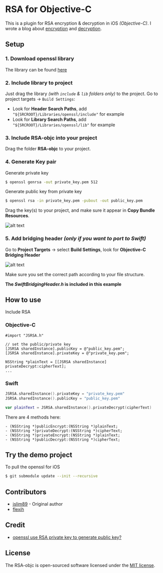 # RSA for Objective-C
This is a plugin for RSA encryption & decryption in iOS _(Objective-C)_. I wrote a blog about [encryption](http://jslim.net/blog/2013/01/05/rsa-encryption-in-ios-and-decrypt-it-using-php/) and [decryption](http://jslim.net/blog/2013/06/24/rsa-decryption-on-ios/).

## Setup

### 1. Download openssl library

The library can be found [here](https://github.com/st3fan/ios-openssl)

### 2. Include library to project

Just drag the library _(with `include` & `lib` folders only)_ to the project. Go to project targets -> `Build Settings`:

* Look for **Header Search Paths**, add `"${SRCROOT}/Libraries/openssl/include"` for example
* Look for **Library Search Paths**, add `"${SRCROOT}/Libraries/openssl/lib"` for example

### 3. Include RSA-objc into your project

Drag the folder **RSA-objc** to your project.

### 4. Generate Key pair

Generate private key
```sh
$ openssl genrsa -out private_key.pem 512
```

Generate public key from private key
```sh
$ openssl rsa -in private_key.pem -pubout -out public_key.pem
```

Drag the key(s) to your project, and make sure it appear in **Copy Bundle Resources**.

![alt text](https://raw.github.com/jslim89/RSA-Example/master/screenshots/resource_bundle.png "Copy Bundle Resources")  

### 5. Add bridging header _(only if you want to port to Swift)_

Go to **Project Targets** -> select **Build Settings**, look for **Objective-C Bridging Header**

![alt text](https://raw.github.com/jslim89/RSA-Example/master/screenshots/bridging-header.png "Set bridging header")  

Make sure you set the correct path according to your file structure.

**The _SwiftBridgingHeader.h_ is included in this example**

## How to use

Include RSA

### Objective-C

```obj-c
#import "JSRSA.h"

// set the public/private key
[JSRSA sharedInstance].publicKey = @"public_key.pem";
[JSRSA sharedInstance].privateKey = @"private_key.pem";

NSString *plainText = [[JSRSA sharedInstance] privateDecrypt:cipherText];
...
```

### Swift

```swift
JSRSA.sharedInstance().privateKey = "private_key.pem"
JSRSA.sharedInstance().publicKey = "public_key.pem"

var plainText = JSRSA.sharedInstance().privateDecrypt(cipherText)
```

There are 4 methods here:

```obj-c
- (NSString *)publicEncrypt:(NSString *)plainText;
- (NSString *)privateDecrypt:(NSString *)cipherText;
- (NSString *)privateEncrypt:(NSString *)plainText;
- (NSString *)publicDecrypt:(NSString *)cipherText;
```

## Try the demo project

To pull the openssl for iOS

```sh
$ git submodule update --init --recursive
```

## Contributors

- [jslim89](https://github.com/jslim89) - Original author
- [flexih](https://github.com/flexih)

## Credit

* [openssl use RSA private key to generate public key?](http://stackoverflow.com/questions/5244129/openssl-use-rsa-private-key-to-generate-public-key/5246045#5246045)

## License

The RSA-objc is open-sourced software licensed under the [MIT license](http://opensource.org/licenses/MIT).
